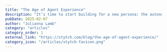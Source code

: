 ```yaml
---
title: "The Age of Agent Experience"
description: "It’s time to start building for a new persona: the autonomous agent. Instead of just designing experiences for human users, we need to think carefully about how machines will access data and perform actions securely, with transparency and user consent."
pubDate: 2025-02-07
author: "Julianna Lamb"
category: "articles"
category_order: 1
external_link: "https://stytch.com/blog/the-age-of-agent-experience/"
category_icon: "/articles/stytch-favicon.png"
---
```



